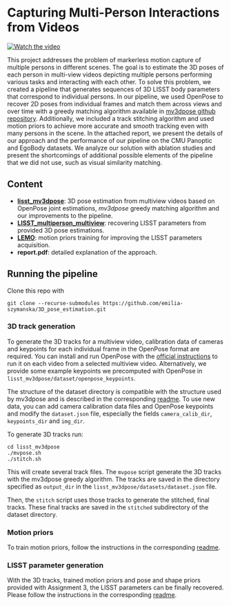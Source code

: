 # Capturing Multi-Person Interactions from Videos

[![Watch the video](https://img.youtube.com/vi/j7S1wKx4u4s/default.jpg)](https://youtu.be/j7S1wKx4u4s)

<!-- {% include youtube.html id="j7S1wKx4u4s" %} -->

This project addresses the problem of markerless motion capture of multiple persons in different scenes.
The goal is to estimate the 3D poses of each person in multi-view videos depicting multiple persons performing various tasks and interacting with each other.
To solve this problem, we created a pipeline that generates sequences of 3D LISST body parameters that correspond to individual persons.
In our pipeline, we used OpenPose to recover 2D poses from individual frames and match them across views and over time with a greedy matching algorithm available in [mv3dpose github repository](https://github.com/jutanke/mv3dpose).
Additionally, we included a track stitching algorithm and used motion priors to achieve more accurate and smooth tracking even with many persons in the scene.
In the attached report, we present the details of our approach and the performance of our pipeline on the CMU Panoptic and EgoBody datasets.
We analyze our solution with ablation studies and present the shortcomings of additional possible elements of the pipeline that we did not use, such as visual similarity matching.

## Content

* [__lisst_mv3dpose__](https://github.com/GemCat/lisst_mv3dpose/tree/master): 3D pose estimation from multiview videos based on OpenPose joint estimations, *mv3dpose* greedy matching algorithm and our improvements to the pipeline.
* [__LISST_multiperson_multiview__](https://github.com/johannesg98/LISST_multiperson_multiview): recovering LISST parameters from provided 3D pose estimations.
* [__LEMO__](https://github.com/johannesg98/LEMO): motion priors training for improving the LISST parameters acquisition.
* __report.pdf__: detailed explanation of the approach.


## Running the pipeline

Clone this repo with

```
git clone --recurse-submodules https://github.com/emilia-szymanska/3D_pose_estimation.git
```

### 3D track generation

To generate the 3D tracks for a multiview video, calibration data of cameras and keypoints for each individual frame in the OpenPose format are required.
You can install and run OpenPose with the [official instructions](https://github.com/CMU-Perceptual-Computing-Lab/openpose) to run it on each video from a selected multiview video.
Alternatively, we provide some example keypoints we precomputed with OpenPose in `lisst_mv3dpose/dataset/openpose_keypoints`.


The structure of the dataset directory is compatible with the structure used by mv3dpose and is described in the corresponding [readme](lisst_mv3dpose/README.md).
To use new data, you can add camera calibration data files and OpenPose keypoints and modify the `dataset.json` file, especially the fields `camera_calib_dir`, `keypoints_dir` and `img_dir`.

To generate 3D tracks run:

```
cd lisst_mv3dpose
./mvpose.sh
./stitch.sh
```

This will create several track files. The `mvpose` script generate the 3D tracks with the mv3dpose greedy algorithm. The tracks are saved in the directory specified as `output_dir` in the `lisst_mv3dpose/datasets/dataset.json` file.

Then, the `stitch` script uses those tracks to generate the stitched, final tracks. These final tracks are saved in the `stitched` subdirectory of the dataset directory.


### Motion priors

To train motion priors, follow the instructions in the corresponding [readme](LEMO/README.md).

### LISST parameter generation

With the 3D tracks, trained motion priors and pose and shape priors provided with Assignment 3, the LISST parameters can be finally recovered. Please follow the instructions in the corresponding [readme](LISST_multiperson_multiview/README.md).